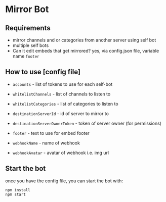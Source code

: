 # Mirror Bot

##  Requirements

- mirror channels and or categories from another server using self bot
- multiple self bots
- Can it edit embeds that get mirrored? yes, via config.json file, variable name `footer`


##  How to use [config file]

* `accounts` - list of tokens to use for each self-bot
* `whitelistChannels` - list of channels to listen to
* `whitelistCategories` - list of categories to listen to

* `destinationServerId` - id of server to mirror to
* `destinationServerOwnerToken` - token of server owner (for permissions)

* `footer` - text to use for embed footer

* `webhookName` - name of webhook
* `webhookAvatar` - avatar of webhook i.e. img url


##  Start the bot

once you have the config file, you can start the bot with:
```
npm install
npm start
```